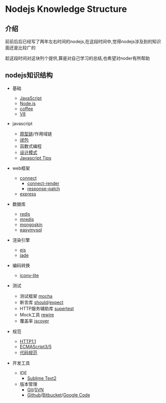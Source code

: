 Nodejs Knowledge Structure
========
## 介绍
前前后后已经写了两年左右时间的nodejs,在这段时间中,觉得nodejs涉及到的知识面还是比较广的

趁这段时间对这块列个提供,算是对自己学习的总结,也希望对noder有所帮助


## nodejs知识结构
- 基础
    - [JavaScript](https://developer.mozilla.org/en-US/docs/JavaScript)
    - [Node.js](http://nodejs.org/)
    - [coffee](http://coffeescript.org/)
    - [V8](http://code.google.com/p/v8/)

- javascript
    - [原型链](http://net.tutsplus.com/tutorials/javascript-ajax/prototypes-in-javascript-what-you-need-to-know/)/作用域链
    - [闭包](http://www.jibbering.com/faq/notes/closures/)
    - 函数式编程
    - [设计模式](http://addyosmani.com/resources/essentialjsdesignpatterns/book/)
    - [Javascript Tips](http://sanshi.me/articles/JavaScript-Garden-CN/html/index.html)

- web框架
    - [connect](http://www.senchalabs.org/connect/)
        - [connect-render](https://github.com/fengmk2/connect-render)
        - [response-patch](https://github.com/fengmk2/response-patch)
    - [express](http://expressjs.com/)

- 数据库
    - [redis](https://github.com/mranney/node_redis)
    - [mredis](https://github.com/dead-horse/multi_redis)
    - [mongoskin](https://github.com/kissjs/node-mongoskin)
    - [easymysql](https://github.com/aleafs/easymysql)

- 渲染引擎
    - [ejs](https://github.com/visionmedia/ejs)
    - [jade](https://github.com/visionmedia/jade)

- 编码转换
    - [iconv-lite](https://github.com/ashtuchkin/iconv-lite)

- 测试
   - 测试框架 [mocha](https://github.com/visionmedia/mocha)
   - 断言库 [should](https://github.com/visionmedia/should.js)/[expect](https://github.com/LearnBoost/expect.js)
   - HTTP服务辅助库 [supertest](https://github.com/visionmedia/supertest)
   - Mock工具 [rewire](https://github.com/jhnns/rewire)
   - 覆盖率 [jscover](https://github.com/fengmk2/jscover)

- 规范
    - [HTTP1.1](http://www.w3.org/Protocols/rfc2616/rfc2616.html)
    - [ECMAScript3/5](http://www.ecma-international.org/publications/standards/Ecma-262.htm)
    - [代码规范](https://github.com/windyrobin/iFrame/blob/master/style.md)

- 开发工具
    - IDE
        - [Sublime Text2](http://www.sublimetext.com/)
    - 版本管理
        - [Git](git-scm.com/)/[SVN](http://subversion.apache.org/)
        - [Github](https://github.com/)/[Bitbucket](https://bitbucket.org/)/[Google Code](http://code.google.com/hosting/)



